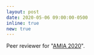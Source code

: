 ```yaml
---
layout: post
date: 2020-05-06 09:00:00-0500
inline: true
new: true
---
```


Peer reviewer for "<u>AMIA 2020</u>".